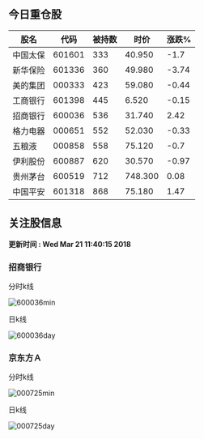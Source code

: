 
## 今日重仓股 

|股名|代码|被持数|时价|涨跌%|
|---|---|---|---|---|
|中国太保|601601|333|40.950|-1.7|
|新华保险|601336|360|49.980|-3.74|
|美的集团|000333|423|59.080|-0.44|
|工商银行|601398|445|6.520|-0.15|
|招商银行|600036|536|31.740|2.42|
|格力电器|000651|552|52.030|-0.33|
|五粮液|000858|558|75.120|-0.7|
|伊利股份|600887|620|30.570|-0.97|
|贵州茅台|600519|712|748.300|0.08|
|中国平安|601318|868|75.180|1.47|

## 关注股信息
**更新时间 : Wed Mar 21 11:40:15 2018**
### 招商银行 
分时k线

![600036min](http://image.sinajs.cn/newchart/min/n/sh600036.gif)

日k线

![600036day](http://image.sinajs.cn/newchart/daily/n/sh600036.gif)

### 京东方Ａ 
分时k线

![000725min](http://image.sinajs.cn/newchart/min/n/sz000725.gif)

日k线

![000725day](http://image.sinajs.cn/newchart/daily/n/sz000725.gif)
